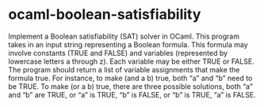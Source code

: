 # ocaml-boolean-satisfiability
Implement a Boolean satisfiability (SAT) solver in OCaml.  This program takes in an input string  representing  a  Boolean  formula.   This  formula  may  involve  constants  (TRUE and FALSE)  and variables  (represented  by  lowercase  letters a through z).   Each  variable  may  be  either TRUE or FALSE.  The program should return a list of variable assignments that make the formula true.  For instance, to make (and a b) true, both “a” and “b” need to be TRUE. To make (or a b) true, there are three possible solutions, both “a” and “b” are TRUE, or “a” is TRUE, “b” is FALSE, or “b” is TRUE, “a” is FALSE.
